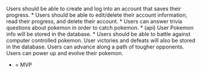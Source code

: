 Users should be able to create and log into an account that saves their progress. *
Users should be able to edit/delete their account information, read their progress, and delete their account. *
Users can answer trivia questions about pokemon in order to catch pokemon. * (api)
User Pokemon info will be stored in the database. *
Users should be able to battle against computer controlled pokemon.
User victories and defeats will also be stored in the database.
Users can advance along a path of tougher opponents.
Users can power up and evolve their pokemon.

* = MVP
